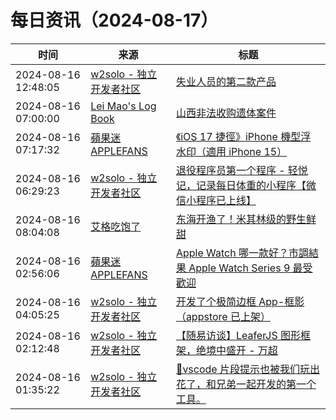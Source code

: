 ﻿# 每日资讯（2024-08-17）

|时间|来源|标题|
|---|---|---|
|2024-08-16 12:48:05|[w2solo - 独立开发者社区](https://w2solo.com/topics/feed)|[失业人员的第二款产品](https://w2solo.com/topics/4924)|
|2024-08-16 07:00:00|[Lei Mao's Log Book](https://leimao.github.io/atom.xml)|[山西非法收购遗体案件](https://leimao.github.io/essay/%E5%B1%B1%E8%A5%BF%E9%9D%9E%E6%B3%95%E6%94%B6%E8%B4%AD%E9%81%97%E4%BD%93%E4%BA%8B%E4%BB%B6/)|
|2024-08-16 07:17:32|[蘋果迷 APPLEFANS](https://applefans.today/feed/)|[《iOS 17 捷徑》iPhone 機型浮水印（適用 iPhone 15）](https://applefans.today/ios-17-shortcuts-iphone-models-watermark-support-to-iphone-15/)|
|2024-08-16 06:29:23|[w2solo - 独立开发者社区](https://w2solo.com/topics/feed)|[退役程序员第一个程序 - 轻悦记，记录每日体重的小程序【微信小程序已上线】](https://w2solo.com/topics/4923)|
|2024-08-16 08:04:08|[艾格吃饱了](https://feedpress.me/wx-aigechibaole)|[东海开渔了！米其林级的野生鲜甜](http://mp.weixin.qq.com/s?__biz=MjM5NTYxODQyMA%3D%3D&mid=2653457711&idx=1&sn=ce30c3e135429c131addb2750d7280f4)|
|2024-08-16 02:56:06|[蘋果迷 APPLEFANS](https://applefans.today/feed/)|[Apple Watch 哪一款好？市調結果 Apple Watch Series 9 最受歡迎](https://applefans.today/2024-08-apple-watch-models-trend/)|
|2024-08-16 04:05:25|[w2solo - 独立开发者社区](https://w2solo.com/topics/feed)|[开发了个极简边框 App-框影（appstore 已上架）](https://w2solo.com/topics/4922)|
|2024-08-16 02:12:48|[w2solo - 独立开发者社区](https://w2solo.com/topics/feed)|[【随易访谈】LeaferJS 图形框架，绝境中盛开 - 万超](https://w2solo.com/topics/4921)|
|2024-08-16 01:35:22|[w2solo - 独立开发者社区](https://w2solo.com/topics/feed)|[🚀vscode 片段提示也被我们玩出花了，和兄弟一起开发的第一个工具。](https://w2solo.com/topics/4920)|
